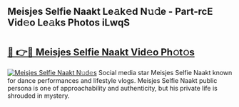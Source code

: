 ## Meisjes Selfie Naakt Le𝚊k𝚎d N𝚞𝚍e - Part-rcE Vid𝚎o Le𝚊ks Photos iLwqS

# <h2><a href="http://fb5oei.evod.top/?m=Meisjes+Selfie+Naakt">🔗 👉🔴 Meisjes Selfie Naakt Vid𝚎o Ph𝚘t𝚘s</a></h2>

[![Meisjes Selfie Naakt N𝚞d𝚎s](https://i.imgur.com/8V9OHl7.gif)](http://fb5oei.evod.top/?m=Meisjes+Selfie+Naakt)
Social media star Meisjes Selfie Naakt known for dance performances and lifestyle vlogs. Meisjes Selfie Naakt public persona is one of approachability and authenticity, but his private life is shrouded in mystery. 
